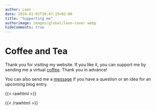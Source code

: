 ```yaml
---
author: Leon
date: 2024-01-01T19:47:15+02:00
title: "Supporting me"
authorimage: images/global/leon-cover.webp
hideComments: true
---
```


# Coffee and Tea

Thank you for visiting my website. If you like it, you can support me by sending me a virtual [coffee](https://ko-fi.com/D1D8JRNPU). Thank you in advance!

You can also send me a [message](/contact) if you have a question or an idea for an upcoming blog entry.

{{< rawhtml >}}

<script type='text/javascript' src='https://storage.ko-fi.com/cdn/widget/Widget_2.js'></script>
<script type='text/javascript'>kofiwidget2.init('Send me a coffee', '#78e2a0', 'D1D8JRNPU');kofiwidget2.draw();</script>

{{< /rawhtml >}}

